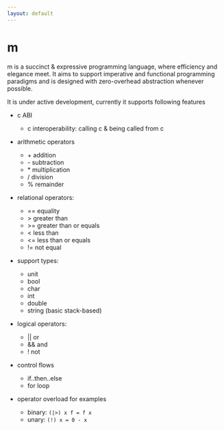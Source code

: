 ```yaml
---
layout: default
---
```


# m

m is a succinct & expressive programming language, where efficiency and elegance meet. It aims to support imperative and functional programming paradigms and is designed with zero-overhead abstraction whenever possible.

It is under active development, currently it supports following features
- c ABI
  - c interoperability: calling c & being called from c

- arithmetic operators
  - \+    addition
  - \-    subtraction
  - \*    multiplication
  - /     division
  - %    remainder

- relational operators:
  - == equality
  - \>  greater than
  - \>= greater than or equals
  - \<  less than
  - \<= less than or equals
  - \!= not equal

- support types:
  - unit
  - bool
  - char
  - int
  - double
  - string (basic stack-based)

- logical operators:
  - \|\| or
  - && and
  - ! not

- control flows
  - if..then..else
  - for loop

- operator overload
  for examples
  - binary: ```(|>) x f = f x```
  - unary: ```(!) x = 0 - x```